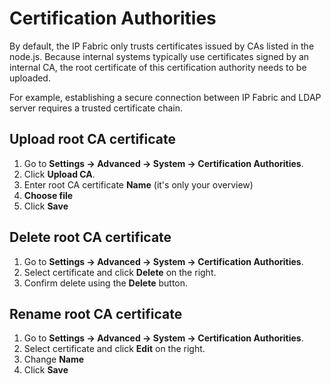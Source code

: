 # Certification Authorities

By default, the IP Fabric only trusts certificates issued by CAs listed
in the node.js. Because
internal systems typically use certificates signed by an internal CA,
the root certificate of this certification authority needs to be
uploaded.

For example, establishing a secure connection between IP Fabric and LDAP
server requires a trusted certificate chain.

## Upload root CA certificate

1. Go to **Settings → Advanced → System → Certification Authorities**.
2. Click **Upload CA**.
3. Enter root CA certificate **Name** (it's only your overview)
4. **Choose file**
5. Click **Save**

## Delete root CA certificate

1. Go to **Settings → Advanced → System → Certification Authorities**.
2. Select certificate and click **Delete** on the right.
3. Confirm delete using the **Delete** button.

## Rename root CA certificate

1. Go to **Settings → Advanced → System → Certification Authorities**.
2. Select certificate and click **Edit** on the right.
3. Change **Name**
4. Click **Save**
